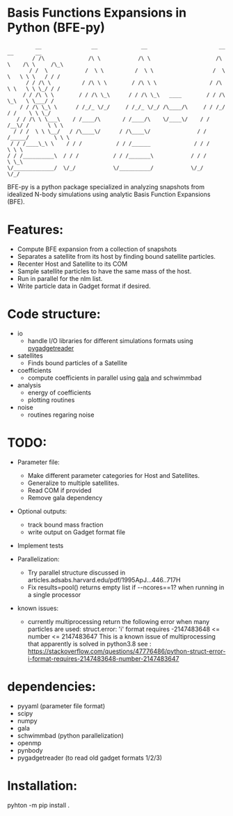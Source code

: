 # Basis Functions Expansions in Python (BFE-py) 

             __                __              __                       __      __       __    
            / /\              /\ \            /\ \                     /\ \    /\ \     /\_\   
           / /  \            /  \ \          /  \ \                   /  \ \   \ \ \   / / /   
          / / /\ \          / /\ \ \        / /\ \ \                 / /\ \ \   \ \ \_/ / /    
         / / /\ \ \        / / /\ \_\      / / /\ \_\   ____        / / /\ \_\   \ \___/ /     
        / / /\ \_\ \      / /_/_ \/_/     / /_/_ \/_/ /\____/\     / / /_/ / /    \ \ \_/      
       / / /\ \ \___\    / /____/\       / /____/\    \/____\/    / / /__\/ /      \ \ \   
      / / /  \ \ \__/   / /\____\/      / /\____\/               / / /_____/        \ \ \    
     / / /____\_\ \    / / /           / / /______              / / /                \ \ \     
    / / /__________\  / / /           / / /_______\            / / /                  \ \_\    
    \/_____________/  \/_/            \/__________/            \/_/                    \/_/  



BFE-py is a python package specialized in analyzing snapshots from idealized N-body simulations using analytic Basis Function Expansions (BFE).

# Features: 
  - Compute BFE expansion from a collection of snapshots
  - Separates a satellite from its host by finding bound
    satellite particles.
  - Recenter Host and Satellite to its COM
  - Sample satellite particles to have the same mass of the host.
  - Run in parallel for the nlm list.
  - Write particle data in Gadget format if desired.
  
# Code structure:
  - io
    - handle I/O libraries for different simulations formats using [pygadgetreader](https://bitbucket.org/rthompson/pygadgetreader/src/default/)
  - satellites
    - Finds bound particles of a Satellite
  - coefficients
    - compute coefficients in parallel using [gala](https://github.com/adrn/gala) and schwimmbad
  - analysis
    - energy of coefficients
    - plotting routines
  - noise
    - routines regaring noise
    
  
# TODO:
  - Parameter file:
      - Make different parameter categories for Host and Satellites.
      - Generalize to multiple satellites.
      - Read COM if provided
      - Remove gala dependency 

  - Optional outputs:
      - track bound mass fraction
      - write output on Gadget format file
   
   - Implement tests
   - Parallelization:
        - Try parallel structure discussed in articles.adsabs.harvard.edu/pdf/1995ApJ...446..717H
        - Fix results=pool() returns empty list if --ncores==1? when running in a single processor
- known issues:
    - currently multiprocessing return the following error when many
    particles are used:
    struct.error: 'i' format requires -2147483648 <= number <= 2147483647
    This is a known issue of multiprocessing that apparently is solved in
    python3.8
    see :
    https://stackoverflow.com/questions/47776486/python-struct-error-i-format-requires-2147483648-number-2147483647


# dependencies:

  - pyyaml (parameter file format)
  - scipy
  - numpy
  - gala
  - schwimmbad (python parallelization)
  - openmp 
  - pynbody 
  - pygadgetreader (to read old gadget formats 1/2/3)


# Installation:

pyhton -m pip install .
